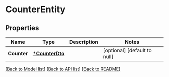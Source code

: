 # CounterEntity

## Properties
Name | Type | Description | Notes
------------ | ------------- | ------------- | -------------
**Counter** | [***CounterDto**](CounterDTO.md) |  | [optional] [default to null]

[[Back to Model list]](../pkg/nifi/README.md#documentation-for-models) [[Back to API list]](../pkg/nifi/README.md#documentation-for-api-endpoints) [[Back to README]](../pkg/nifi/README.md)


